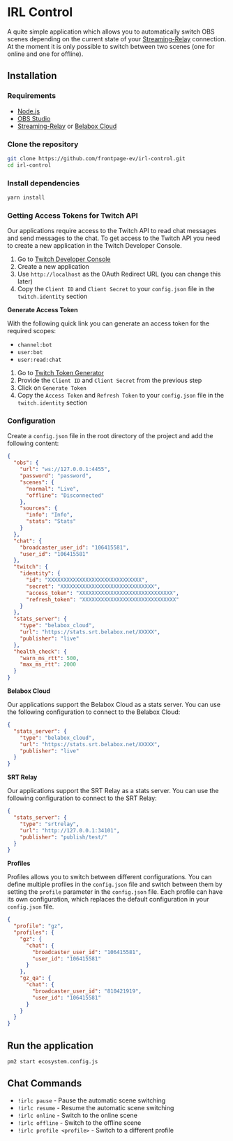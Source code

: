 # IRL Control

A quite simple application which allows you to automatically switch OBS scenes depending on the current state of
your [Streaming-Relay](https://github.com/frontpage-ev/srtrelay) connection. At the moment it is only possible to switch
between two scenes (one for online and one for offline).

## Installation

### Requirements

- [Node.js](https://nodejs.org/en/download/)
- [OBS Studio](https://obsproject.com/download)
- [Streaming-Relay](https://github.com/frontpage-ev/srtrelay) or [Belabox Cloud](https://cloud.belabox.net)

### Clone the repository

```bash
git clone https://github.com/frontpage-ev/irl-control.git
cd irl-control
```

### Install dependencies

```bash
yarn install
```

### Getting Access Tokens for Twitch API

Our applications require access to the Twitch API to read chat messages and send messages to the chat. To get access to
the Twitch API you need to create a new application in the Twitch Developer Console.

1. Go to [Twitch Developer Console](https://dev.twitch.tv/console/apps)
2. Create a new application
3. Use `http://localhost` as the OAuth Redirect URL (you can change this later)
4. Copy the `Client ID` and `Client Secret` to your `config.json` file in the `twitch.identity` section

**Generate Access Token**

With the following quick link you can generate an access token for the required scopes:

- `channel:bot`
- `user:bot`
- `user:read:chat`

1. Go to [Twitch Token Generator](https://twitchtokengenerator.com/quick/BtuUF4hq3O)
2. Provide the `Client ID` and `Client Secret` from the previous step
3. Click on `Generate Token`
4. Copy the `Access Token` and `Refresh Token` to your `config.json` file in the `twitch.identity` section

### Configuration

Create a `config.json` file in the root directory of the project and add the following content:

```json
{
  "obs": {
    "url": "ws://127.0.0.1:4455",
    "password": "password",
    "scenes": {
      "normal": "Live",
      "offline": "Disconnected"
    },
    "sources": {
      "info": "Info",
      "stats": "Stats"
    }
  },
  "chat": {
    "broadcaster_user_id": "106415581",
    "user_id": "106415581"
  },
  "twitch": {
    "identity": {
      "id": "XXXXXXXXXXXXXXXXXXXXXXXXXXXXXX",
      "secret": "XXXXXXXXXXXXXXXXXXXXXXXXXXXXXX",
      "access_token": "XXXXXXXXXXXXXXXXXXXXXXXXXXXXXX",
      "refresh_token": "XXXXXXXXXXXXXXXXXXXXXXXXXXXXXX"
    }
  },
  "stats_server": {
    "type": "belabox_cloud",
    "url": "https://stats.srt.belabox.net/XXXXX",
    "publisher": "live"
  },
  "health_check": {
    "warn_ms_rtt": 500,
    "max_ms_rtt": 2000
  }
}
```

**Belabox Cloud**

Our applications support the Belabox Cloud as a stats server. You can use the following configuration to connect to the
Belabox Cloud:

```json
{
  "stats_server": {
    "type": "belabox_cloud",
    "url": "https://stats.srt.belabox.net/XXXXX",
    "publisher": "live"
  }
}
```

**SRT Relay**

Our applications support the SRT Relay as a stats server. You can use the following configuration to connect to the
SRT Relay:

```json
{
  "stats_server": {
    "type": "srtrelay",
    "url": "http://127.0.0.1:34101",
    "publisher": "publish/test/"
  }
}
```

**Profiles**

Profiles allows you to switch between different configurations. You can define multiple profiles in the `config.json`
file and switch between them by setting the `profile` parameter in the `config.json` file. Each profile can have its own
configuration, which replaces the default configuration in your `config.json` file.

```json
{
  "profile": "gz",
  "profiles": {
    "gz": {
      "chat": {
        "broadcaster_user_id": "106415581",
        "user_id": "106415581"
      }
    },
    "gz_qa": {
      "chat": {
        "broadcaster_user_id": "810421919",
        "user_id": "106415581"
      }
    }
  }
}
```

## Run the application

```bash
pm2 start ecosystem.config.js
```

## Chat Commands

- `!irlc pause` - Pause the automatic scene switching
- `!irlc resume` - Resume the automatic scene switching
- `!irlc online` - Switch to the online scene
- `!irlc offline` - Switch to the offline scene
- `!irlc profile <profile>` - Switch to a different profile